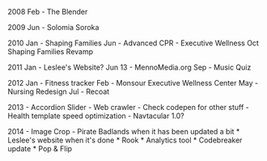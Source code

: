 

2008
    Feb
        - The Blender

2009
    Jun
        - Solomia Soroka

2010
    Jan
        - Shaping Families
    Jun
        - Advanced CPR
        - Executive Wellness
    Oct
        Shaping Families Revamp

2011
    Jan
        - Leslee's Website?
    Jun 13
        - MennoMedia.org
    Sep
        - Music Quiz

2012
    Jan
        - Fitness tracker
    Feb
        - Monsour Executive Wellness Center
    May
        - Nursing Redesign
    Jul
        - Recoat

2013
    - Accordion Slider
    - Web crawler
    - Check codepen for other stuff
    - Health template speed optimization
    - Navtacular 1.0?

2014
    - Image Crop
    - Pirate Badlands when it has been updated a bit
    * Leslee's website when it's done
    * Rook
    * Analytics tool
    * Codebreaker update
    * Pop & Flip
